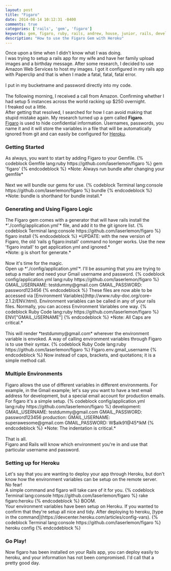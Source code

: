 ```yaml
---
layout: post
title: "Figaro"
date: 2014-08-14 10:12:31 -0400
comments: true
categories: ['rails', 'gem', 'figaro']
keywords: gem, figaro, ruby, rails, andrew, house, junior, rails, developer, engineer, dev
description: "How to use the Figaro Gem with Heroku"
---
```

Once upon a time when I didn't know what I was doing.<br>
I was trying to setup a rails app for my wife and have her family upload
images and a birthday message.
After some research, I decided to use Amazon Web Services to host my images.
I got it configured in my rails app with Paperclip and that is when I made
a fatal, fatal, fatal error.<br><br>
I put in my bucketname and password directly into my code.<br><br>
The following morning, I received a call from Amazon.
Confirming whether I had setup 5 instances across the world racking up $250
overnight.<br>
I freaked out a little.<br>
After getting that resolved, I searched for how I can avoid making that
stupid mistake again.
My research turned up a gem called **Figaro**.<br>
[Figaro](https://github.com/laserlemon/figaro) is used to hide confidential information.
Usernames, passwords, you name it and it will store the variables in a file
that will be automatically ignored from git and can easily be configured
for [Heroku](http://heroku.com). <br>
<h3>Getting Started</h3>
As always, you want to start by adding Figaro to your Gemfile.
{% codeblock Gemfile lang:ruby https://github.com/laserlemon/figaro %}
gem 'figaro'
{% endcodeblock %}
<!-- more -->
*Note: Always run bundle after changing your gemfile*<br><br>
Next we will bundle our gems for use.
{% codeblock Terminal lang:console https://github.com/laserlemon/figaro %}
bundle
{% endcodeblock %}
*Note: bundle is shorthand for bundle install.*<br>
<h3>Generating and Using Figaro Logic</h3>
The Figaro gem comes with a generator that will have rails install the
*'./config/application.yml'* file, and add it to the git ignore list.
{% codeblock Terminal lang:console https://github.com/laserlemon/figaro %}
figaro install
{% endcodeblock %}
*UPDATE: with the new version of Figaro, the old 'rails g figaro:install' command
no longer works. Use the new 'figaro install' to get application.yml and ignored.*<br>
*Note: g is short for generate.*<br><br>
Now it's time for the magic.<br>
Open up *'./config/application.yml'*.
I'll be assuming that you are trying to setup a mailer and need your Gmail
username and password.
{% codeblock config/application.yml lang:ruby https://github.com/laserlemon/figaro %}
GMAIL_USERNAME: testdummy@gmail.com
GMAIL_PASSWORD: password123456
{% endcodeblock %}
These files are now able to be accessed via
[Environment Variables](http://www.ruby-doc.org/core-2.1.2/ENV.html).
Environment variables can be called in any of your rails files.
Normally, you can access Environment Variables one way.
{% codeblock Ruby Code lang:ruby https://github.com/laserlemon/figaro %}
ENV["GMAIL_USERNAME"]
{% endcodeblock %}
*Note: All Caps are critical.*<br><br>
This will render *testdummy@gmail.com* wherever the environment variable is
envoked.
A way of calling environment variables through Figaro is to use their syntax.
{% codeblock Ruby Code lang:ruby https://github.com/laserlemon/figaro %}
Figaro.env.gmail_username
{% endcodeblock %}
Now instead of caps, brackets, and quotations; it is a simple method call.
<h3>Multiple Environments</h3>
Figaro allows the use of different variables in different environments.
For example, in the Gmail example; let's say you want to have a test email
address for development, but a special email account for production emails.
For figaro it's a simple setup.
{% codeblock config/application.yml lang:ruby https://github.com/laserlemon/figaro %}
development:
  GMAIL_USERNAME: testdummy@gmail.com
  GMAIL_PASSWORD: password123456
production:
  GMAIL_USERNAME: superawesome@gmail.com
  GMAIL_PASSWORD: W$aIk91@45*lkM
{% endcodeblock %}
*Note: The indentation is critical.*<br><br>
That is all.<br>
Figaro and Rails will know which environment you're in and use that particular
username and password.
<h3>Setting up for Heroku</h3>
Let's say that you are wanting to deploy your app through Heroku, but don't know
how the environment variables can be setup on the remote server.<br>
No fear!<br>
A simple command and figaro will take care of it for you.
{% codeblock Terminal lang:console https://github.com/laserlemon/figaro %}
rake figaro:heroku
{% endcodeblock %}
BOOM.<br>
Your environment variables have been setup on Heroku.
If you wanted to confirm that they're setup all nice and tidy.
After deploying to heroku, [type in the command](https://devcenter.heroku.com/articles/config-vars).
{% codeblock Terminal lang:console https://github.com/laserlemon/figaro %}
heroku config
{% endcodeblock %}
<h3>Go Play!</h3>
Now figaro has been installed on your Rails app, you can deploy easily to heroku,
and your information has not been compromised.
I'd call that a pretty good day.
